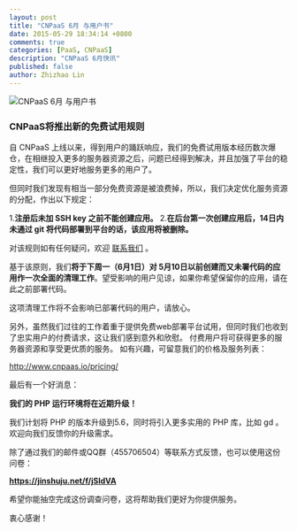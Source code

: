 ```yaml
---
layout: post
title: "CNPaaS 6月 与用户书"
date: 2015-05-29 18:34:14 +0800
comments: true
categories: [PaaS, CNPaaS]
description: "CNPaaS 6月快讯"
published: false
author: Zhizhao Lin
---
```


<img class="center" src="{{root_url}}/images/posts/jun-2015.jpg" title="CNPaaS 6月 与用户书"></img>

### CNPaaS将推出新的免费试用规则

自 CNPaaS 上线以来，得到用户的踊跃响应，我们的免费试用版本经历数次爆仓，在相继投入更多的服务器资源之后，问题已经得到解决，并且加强了平台的稳定性，我们可以更好地服务更多的用户了。

但同时我们发现有相当一部分免费资源是被浪费掉，所以，我们决定优化服务资源的分配，作出以下规定：

1.**注册后未加 SSH key 之前不能创建应用。**
2.**在后台第一次创建应用后，14日内未通过 git 将代码部署到平台的话，该应用将被删除。**

对该规则如有任何疑问，欢迎 [联系我们](http://www.cnpaas.io/contact-us/) 。

基于该原则，我们**将于下周一（6月1日）对 5月10日以前创建而又未署代码的应用作一次全面的清理工作**。望受影响的用户见谅，如果你希望保留你的应用，请在此之前部署代码。

这项清理工作将不会影响已部署代码的用户，请放心。

另外，虽然我们过往的工作着重于提供免费web部署平台试用，但同时我们也收到了忠实用户的付费请求，这让我们感到意外和欣慰。
付费用户将可获得更多的服务器资源和享受更优质的服务。
如有兴趣，可留意我们的价格及服务列表：

<http://www.cnpaas.io/pricing/>

最后有一个好消息：

**我们的 PHP 运行环境将在近期升级！**

我们计划将 PHP 的版本升级到5.6，同时将引入更多实用的 PHP 库，比如 gd 。欢迎向我们反馈你的升级需求。

除了通过我们的邮件或QQ群（455706504）等联系方式反馈，也可以使用这份问卷：

**<https://jinshuju.net/f/jSldVA>**

希望你能抽空完成这份调查问卷，这将帮助我们更好为你提供服务。

衷心感谢！

[CNPaaS Blog]:http://blog.cnpaas.io/
[WuSiYu]:http://wusiyu.me/
[联系我们]:http://www.cnpaas.io/contact-us/
